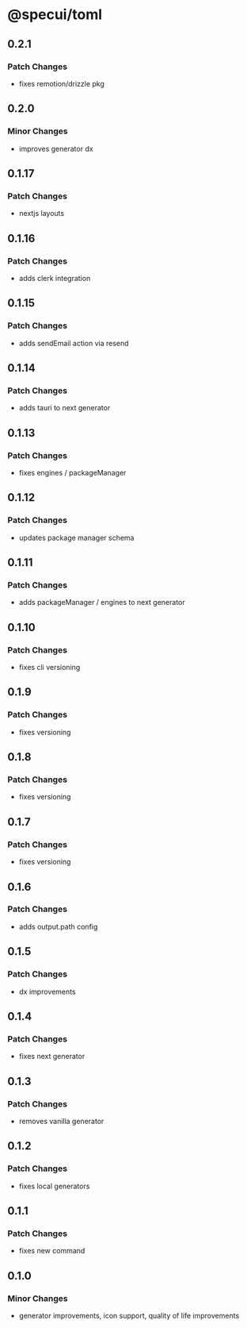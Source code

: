 # @specui/toml

## 0.2.1

### Patch Changes

- fixes remotion/drizzle pkg

## 0.2.0

### Minor Changes

- improves generator dx

## 0.1.17

### Patch Changes

- nextjs layouts

## 0.1.16

### Patch Changes

- adds clerk integration

## 0.1.15

### Patch Changes

- adds sendEmail action via resend

## 0.1.14

### Patch Changes

- adds tauri to next generator

## 0.1.13

### Patch Changes

- fixes engines / packageManager

## 0.1.12

### Patch Changes

- updates package manager schema

## 0.1.11

### Patch Changes

- adds packageManager / engines to next generator

## 0.1.10

### Patch Changes

- fixes cli versioning

## 0.1.9

### Patch Changes

- fixes versioning

## 0.1.8

### Patch Changes

- fixes versioning

## 0.1.7

### Patch Changes

- fixes versioning

## 0.1.6

### Patch Changes

- adds output.path config

## 0.1.5

### Patch Changes

- dx improvements

## 0.1.4

### Patch Changes

- fixes next generator

## 0.1.3

### Patch Changes

- removes vanilla generator

## 0.1.2

### Patch Changes

- fixes local generators

## 0.1.1

### Patch Changes

- fixes new command

## 0.1.0

### Minor Changes

- generator improvements, icon support, quality of life improvements
